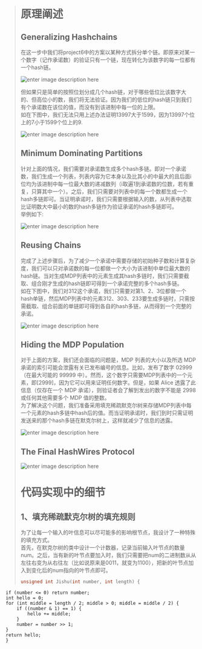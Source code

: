 > # 原理阐述
> ## Generalizing Hashchains
> 在这一步中我们将project6中的方案以某种方式拆分单个链。即原来对某一个数字（记作承诺数）的验证只有一个链，现在转化为该数字的每一位都有一个hash链。
>
> ![enter image description here](1.png)
>
> 但如果只是简单的按照位划分成几个hash链，对于哪些低位比该数字大的、但高位小的数，我们将无法验证。因为我们的低位的hash链只到我们有个承诺数在该位的值，而没有到该进制中每一位的上限。\
> 如在下图中，我们无法只用上述办法证明13997大于1599，因为13997个位上的7小于1599个位上的9.
>
> ![enter image description here](2.png)
>
> ## Minimum Dominating Partitions
> 针对上面的情况，我们需要对承诺数生成多个hash多链。即对一个承诺数，我们生成一个列表，列表内容为它本身以及比其小的中最大的且后面i位均为该进制中每一位最大数的递减数列（i取遍1到承诺数的位数，若有重复，只算其中一个）。之后，我们只需要对列表中的每一个数都生成一个hash多链即可。当证明承诺时，我们只需要根据输入的数，从列表中选取比证明数大中最小的数的hash多链作为验证承诺的hash多链即可。\
> 举例如下:
>
> ![enter image description here](3.png)
>
> ## Reusing Chains
> 完成了上述步骤后，为了减少一个承诺中需要存储的初始种子数和计算复杂度，我们可以只对承诺数的每一位都做一个大小为该进制中单位最大数的hash链。当对生成MDP列表中的元素生成其hash多链时，我们只需要截取、组合刚才生成的hash链即可得到一个承诺完整的多个hash多链。\
>如在下图中，我们对312这个承诺，我们只需要对第1、2、3位都做一个hash单链，然后MDP列表中的元素312、303、233要生成多链时，只需按需截取、组合前面的单链即可得到各自的hash多链，从而得到一个完整的承诺。
> 
> ![enter image description here](4.png)
>
> ## Hiding the MDP Population
> 对于上面的方案，我们还会面临的问题是，MDP 列表的大小以及所选 MDP 承诺的索引可能会泄露有关已发布编号的信息。比如，发布了数字 02999（在最大可能的 99999 中）。然而，这个数字只需要MDP列表中的一个元素，即[2999]，因为它可以用来证明任何数字。但是，如果 Alice 透露了此信息（仅存在一个 MDP 承诺），则验证者会了解到发出的数字不能是 2998 或任何其他需要多个 MDP 值的整数。\
> 为了解决这个问题，我们准备采用填充稀疏默克尔树来存储MDP列表中每一个元素的hash多链中hash后的值。而当证明承诺时，我们到时只需证明发送来的那个hash多链在默克尔树上，这样就减少了信息的透露。
>
> ![enter image description here](5.png)
>
> ## The Final HashWires Protocol
>
> ![enter image description here](6.png)
>
> # 代码实现中的细节
> ## 1、填充稀疏默克尔树的填充规则
> 为了让每一个输入的叶信息可以尽可能多的影响根节点，我设计了一种特殊的填充方式。\
> 首先，在默克尔树的类中设计一个计数器，记录当前输入叶节点的数量num。之后，当有新的叶节点要加入时，我们只需要把num的二进制数从从左往右变为从右往左（比如说原来是0011，就变为1100），把新的叶节点加入到变化后的num指向的叶节点即可。
> ```C++
> unsigned int Jishu(int number, int length) {
    if (number <= 0) return number;
    int hello = 0;
    for (int middle = length / 2; middle > 0; middle = middle / 2) {
        if ((number & 1) == 1) {
            hello += middle;
        }
        number = number >> 1;
    }
    return hello;
    }

  >

